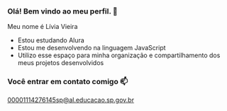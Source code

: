 ### Olá! Bem vindo ao meu perfil. 💟

Meu nome é Lívia Vieira

- Estou estudando Alura
- Estou me desenvolvendo na linguagem JavaScript
- Utilizo esse espaço para minha organização e compartilhamento dos meus projetos desenvolvidos

### Você entrar em contato comigo 📫

00001114276145sp@al.educacao.sp.gov.br
